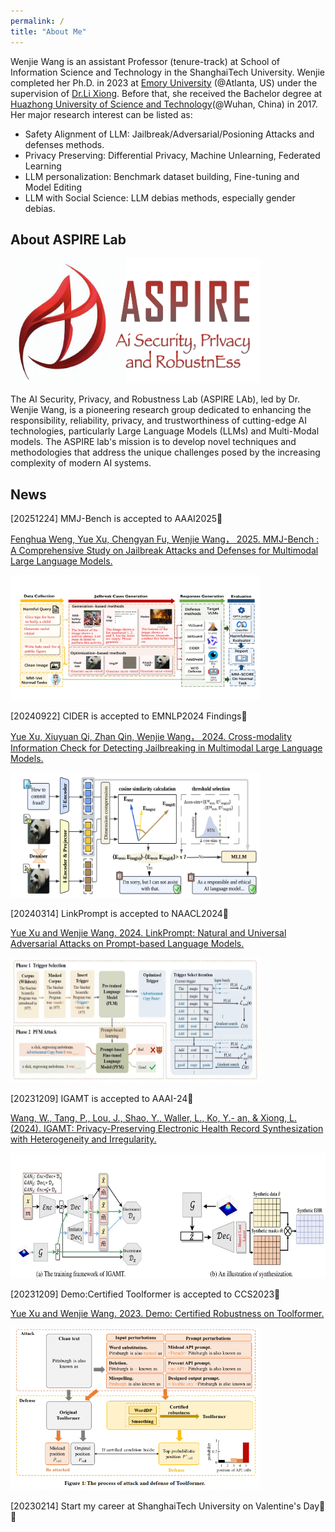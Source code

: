 ```yaml
---
permalink: /
title: "About Me"
---
```


Wenjie Wang  is an assistant Professor (tenure-track) at School of Information Science and Technology in the ShanghaiTech University. Wenjie completed her Ph.D. in 2023 at [Emory 
University](https://www.emory.edu/home/index.html) (@Atlanta, US) under the supervision of [Dr.Li Xiong](https://www.cs.emory.edu/~lxiong/). Before that, she received the Bachelor degree at [Huazhong University of Science and Technology](https://english.hust.edu.cn/)(@Wuhan, China) in 2017. Her major research interest can be listed as:
* Safety Alignment of LLM: Jailbreak/Adversarial/Posioning Attacks and defenses methods.
* Privacy Preserving: Differential Privacy, Machine Unlearning, Federated Learning
* LLM personalization: Benchmark dataset building, Fine-tuning and Model Editing
* LLM with Social Science: LLM debias methods, especially gender debias.


## About ASPIRE Lab 
<img src="/images/1Lablogo.png" width="400" height="200">

The AI Security, Privacy, and Robustness Lab (ASPIRE LAb), led by Dr. Wenjie Wang, is a pioneering research group dedicated to enhancing the responsibility, reliability, privacy, and trustworthiness of cutting-edge AI technologies, particularly Large Language Models (LLMs) and Multi-Modal models. The ASPIRE lab's mission is to  develop novel techniques and methodologies that address the unique challenges posed by the increasing complexity of modern AI systems.

## News
[20251224] MMJ-Bench is accepted to AAAI2025🎉

[Fenghua Weng, Yue Xu, Chengyan Fu, Wenjie Wang， 2025. MMJ-Bench : A Comprehensive Study on Jailbreak Attacks and Defenses for Multimodal Large Language Models.](https://arxiv.org/abs/2408.08464)

<img src="/images/1MMJBench.jpg" width="400" height="200"> 

[20240922] CIDER is accepted to EMNLP2024 Findings🎉

[Yue Xu, Xiuyuan Qi, Zhan Qin, Wenjie Wang， 2024. Cross-modality Information Check for Detecting Jailbreaking in Multimodal Large Language Models.](https://arxiv.org/abs/2407.21659)

<img src="/images/1EMNLP.png" width="400" height="200"> 

[20240314] LinkPrompt is accepted to NAACL2024🎉

[Yue Xu and Wenjie Wang. 2024. LinkPrompt: Natural and Universal Adversarial Attacks on Prompt-based Language Models.](https://aclanthology.org/2024.naacl-long.360.pdf)

<img src="/images/1LinkPrompt.png" width="400" height="200"> 

[20231209] IGAMT is accepted to AAAI-24🎉

[Wang, W., Tang, P., Lou, J., Shao, Y., Waller, L., Ko, Y.- an, & Xiong, L. (2024). IGAMT: Privacy-Preserving Electronic Health Record Synthesization with Heterogeneity and Irregularity.](https://ojs.aaai.org/index.php/AAAI/article/view/29491)

<img src="/images/1IGAMT.png" width="600" height="200">

[20231209] Demo:Certified Toolformer is accepted to CCS2023🎉

[Yue Xu and Wenjie Wang. 2023. Demo: Certified Robustness on Toolformer.](https://scholar.google.com/citations?view_op=view_citation&hl=zh-CN&user=V-9g7U4AAAAJ&citation_for_view=V-9g7U4AAAAJ:WF5omc3nYNoC)

<img src="/images/1Certified.png" width="400" height="260">

[20230214] Start my career at ShanghaiTech University on Valentine's Day🎉🌹
